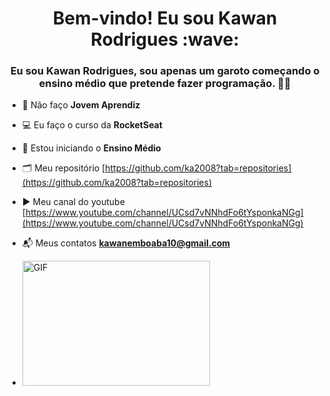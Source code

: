 <h1 align="center">Bem-vindo! Eu sou Kawan Rodrigues :wave:</h1>
<h3 align="center">Eu sou Kawan Rodrigues, sou apenas um garoto começando o ensino médio que pretende fazer programação. 📝🤓</h3>

- 💼 Não faço **Jovem Aprendiz**

- 💻 Eu faço o curso da **RocketSeat**

- 📒 Estou iniciando o **Ensino Médio**

- 🗂️ Meu repositório [https://github.com/ka2008?tab=repositories](https://github.com/ka2008?tab=repositories)

- ▶️ Meu canal do youtube [https://www.youtube.com/channel/UCsd7vNNhdFo6tYsponkaNGg](https://www.youtube.com/channel/UCsd7vNNhdFo6tYsponkaNGg)

- 📬 Meus contatos **kawanemboaba10@gmail.com**

- <img src='https://media3.giphy.com/media/Y8bAdBxtKREVcuDNyH/giphy.gif?cid=6c09b952vm6d7dweb7tce7ekbsntc3gev910dsi4sdlmi0fn&ep=v1_internal_gif_by_id&rid=giphy.gif&ct=s' alt='GIF' width='300' height='200'>

